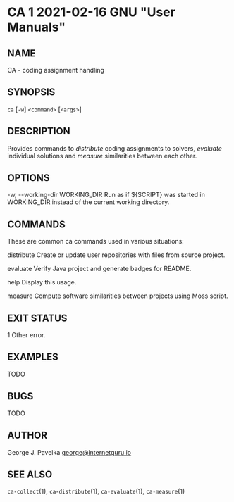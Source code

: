 # CA 1 2021-02-16 GNU "User Manuals"

## NAME

CA - coding assignment handling

## SYNOPSIS

`ca` [`-w`] `<command>` [`<args>`]

## DESCRIPTION

Provides commands to _distribute_ coding assignments to solvers, _evaluate_ individual solutions and _measure_ similarities between each other.

## OPTIONS

-w, --working-dir WORKING_DIR
       Run as if ${SCRIPT} was started in WORKING_DIR instead of the current working directory.

## COMMANDS

These are common ca commands used in various situations:

distribute
       Create or update user repositories with files from source project.

evaluate
       Verify Java project and generate badges for README.

help
       Display this usage.

measure
       Compute software similarities between projects using Moss script.

## EXIT STATUS

1      Other error.

## EXAMPLES

TODO

## BUGS

TODO

## AUTHOR

George J. Pavelka <george@internetguru.io>

## SEE ALSO

`ca-collect`(1), `ca-distribute`(1), `ca-evaluate`(1), `ca-measure`(1)
